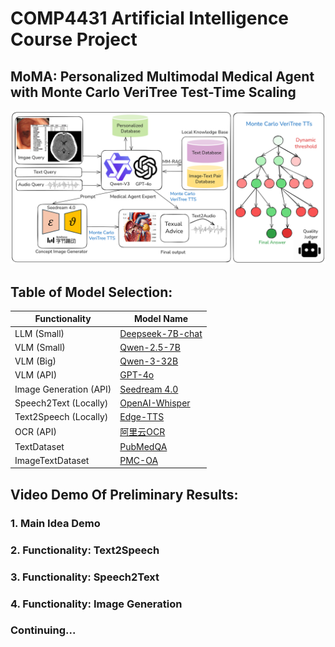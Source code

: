 # COMP4431 Artificial Intelligence Course Project
## MoMA: Personalized Multimodal Medical Agent with Monte Carlo VeriTree Test-Time Scaling
![Workflow Diagram](https://github.com/DumanHaoqian/MoMA-Personalized-Multimodal-Medical-Agent-with-Monte-Carlo-VeriTree-Test-Time-Scaling/blob/main/assets/workflow2.png)
## Table of Model Selection:
| Functionality           | Model Name                                                                                                                             |
|-------------------------|----------------------------------------------------------------------------------------------------------------------------------------|
| LLM (Small)             | [Deepseek-7B-chat](https://huggingface.co/deepseek-ai/deepseek-llm-7b-chat)                                                           |
| VLM (Small)             | [Qwen-2.5-7B](https://huggingface.co/Qwen/Qwen2.5-VL-7B-Instruct)                                                                     |
| VLM (Big)               | [Qwen-3-32B](https://huggingface.co/Qwen/Qwen3-32B)                                                                                   |
| VLM (API)               | [GPT-4o](https://oai.azure.com/resource/project/23098841d-6812/connections/23098-mf2dna94-swedencentral/deployments/gpt-4o?wsid=/subscriptions/bef59ca1-bf8f-45ec-896a-4acf6461f287/resourceGroups/rg-23098841d-6812/providers/Microsoft.CognitiveServices/accounts/23098841d-6812-resource/projects/23098841d-6812&tid=ec09e4d7-3d0f-4eff-9c1e-7ba8060c5417) |
| Image Generation (API)  | [Seedream 4.0](https://www.volcengine.com/docs/85621/1820192)                                                                          |
| Speech2Text (Locally)   | [OpenAI-Whisper](https://github.com/openai/whisper)                                                                                   |
| Text2Speech (Locally)   | [Edge-TTS](https://github.com/rany2/edge-tts?tab=readme-ov-file)                                                                       |
| OCR (API)               | [阿里云OCR](https://duguang.aliyun.com/?spm=5176.12127803.J_5253785160.4.4c495542UQMnua)                                              |
| TextDataset             | [PubMedQA](https://github.com/pubmedqa/pubmedqa)                                                                                      |
| ImageTextDataset        | [PMC-OA](https://huggingface.co/datasets/axiong/pmc_oa/tree/main)                                                                     |

## Video Demo Of Preliminary Results:

### 1. Main Idea Demo

### 2. Functionality: Text2Speech

### 3. Functionality: Speech2Text

### 4. Functionality: Image Generation

### Continuing...
